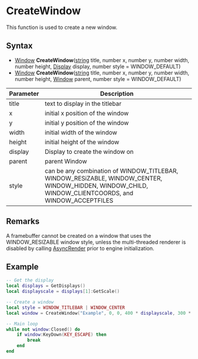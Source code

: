 # CreateWindow

This function is used to create a new window.

## Syntax

- [Window](Window.md) **CreateWindow**([string](https://www.lua.org/manual/5.4/manual.html#6.4) title, number x, number y, number width, number height, [Display](Display.md) display, number style = WINDOW_DEFAULT)
- [Window](Window.md) **CreateWindow**([string](https://www.lua.org/manual/5.4/manual.html#6.4) title, number x, number y, number width, number height, [Window](Window.md) parent, number style = WINDOW_DEFAULT)

| Parameter | Description |
| ------ | ------ |
| title | text to display in the titlebar |
| x | initial x position of the window |
| y | initial y position of the window |
| width | initial width of the window |
| height | initial height of the window |
| display | Display to create the window on |
| parent | parent Window |
| style | can be any combination of WINDOW_TITLEBAR, WINDOW_RESiZABLE, WINDOW_CENTER, WINDOW_HIDDEN, WINDOW_CHILD, WINDOW_CLIENTCOORDS, and WINDOW_ACCEPTFILES |

## Remarks

A framebuffer cannot be created on a window that uses the WINDOW_RESIZABLE window style, unless the multi-threaded renderer is disabled by calling [AsyncRender](AsyncRender.md) prior to engine initialization.

## Example

```lua
-- Get the display
local displays = GetDisplays()
local displayscale = displays[1]:GetScale()

-- Create a window
local style = WINDOW_TITLEBAR | WINDOW_CENTER
local window = CreateWindow("Example", 0, 0, 400 * displayscale, 300 * displayscale, displays[1], style)

-- Main loop
while not window:Closed() do
    if window:KeyDown(KEY_ESCAPE) then
        break
    end
end
```
